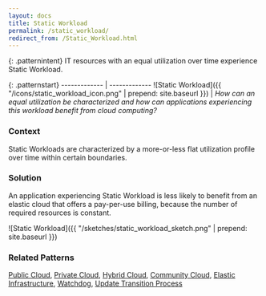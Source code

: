```yaml
---
layout: docs
title: Static Workload
permalink: /static_workload/
redirect_from: /Static_Workload.html
---
```


{: .patternintent}
IT resources with an equal utilization over time experience Static Workload.

{: .patternstart}
------------- | -------------
![Static Workload]({{ "/icons/static_workload_icon.png" | prepend: site.baseurl }})  | *How can an equal utilization be characterized and how can applications experiencing this workload benefit from cloud computing?*

### Context

Static Workloads are characterized by a more-or-less flat utilization profile over time within certain boundaries. 

### Solution

An application experiencing Static Workload is less likely to benefit from an elastic cloud that offers a pay-per-use billing, because the number of required resources is constant.
 
![Static Workload]({{ "/sketches/static_workload_sketch.png" | prepend: site.baseurl }})

### Related Patterns
[Public Cloud](/public_cloud/), [Private Cloud](/private_cloud/), [Hybrid Cloud](/hybrid_cloud/), [Community Cloud](/community_cloud/), [Elastic Infrastructure](/elastic_infrastructure/), [Watchdog](/watchdog/), [Update Transition Process](/update_transition_process/)


